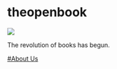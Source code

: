# theopenbook

![](https://upload.wikimedia.org/wikipedia/commons/2/2f/Changdeokgung_Garden_Pavillion_%281509046103%29.jpg)

The revolution of books has begun. 

[#About Us](https://en.wikipedia.org/wiki/South_Korea)

